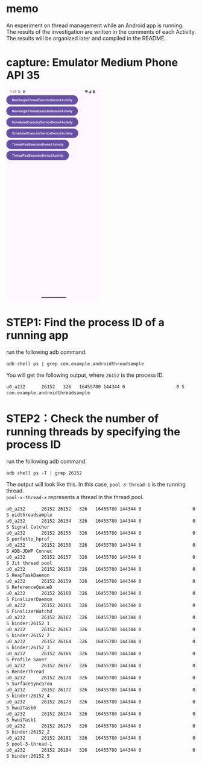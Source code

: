 # memo

An experiment on thread management while an Android app is running. <br>
The results of the investigation are written in the comments of each Activity. <br>
The results will be organized later and compiled in the README. <br>

# capture: Emulator Medium Phone API 35

<img src ="./img.png" width="50%">

# STEP1: Find the process ID of a running app

run the following adb command.

```shell
adb shell ps | grep com.example.androidthreadsample
```

You will get the following output, where `26152` is the process ID.

```shell
u0_a232      26152   326   16455780 144344 0                   0 S com.example.androidthreadsample
```

# STEP2：Check the number of running threads by specifying the process ID

run the following adb command.

```shell
adb shell ps -T | grep 26152
```

The output will look like this. In this case, `pool-3-thread-1` is the running thread.<br>
`pool-x-thread-x` represents a thread in the thread pool.<br>

```shell
u0_a232      26152 26152   326   16455780 144344 0                   0 S oidthreadsample
u0_a232      26152 26154   326   16455780 144344 0                   0 S Signal Catcher
u0_a232      26152 26155   326   16455780 144344 0                   0 S perfetto_hprof_
u0_a232      26152 26156   326   16455780 144344 0                   0 S ADB-JDWP Connec
u0_a232      26152 26157   326   16455780 144344 0                   0 S Jit thread pool
u0_a232      26152 26158   326   16455780 144344 0                   0 S HeapTaskDaemon
u0_a232      26152 26159   326   16455780 144344 0                   0 S ReferenceQueueD
u0_a232      26152 26160   326   16455780 144344 0                   0 S FinalizerDaemon
u0_a232      26152 26161   326   16455780 144344 0                   0 S FinalizerWatchd
u0_a232      26152 26162   326   16455780 144344 0                   0 S binder:26152_1
u0_a232      26152 26163   326   16455780 144344 0                   0 S binder:26152_2
u0_a232      26152 26164   326   16455780 144344 0                   0 S binder:26152_3
u0_a232      26152 26166   326   16455780 144344 0                   0 S Profile Saver
u0_a232      26152 26167   326   16455780 144344 0                   0 S RenderThread
u0_a232      26152 26170   326   16455780 144344 0                   0 S SurfaceSyncGrou
u0_a232      26152 26172   326   16455780 144344 0                   0 S binder:26152_4
u0_a232      26152 26173   326   16455780 144344 0                   0 S hwuiTask0
u0_a232      26152 26174   326   16455780 144344 0                   0 S hwuiTask1
u0_a232      26152 26175   326   16455780 144344 0                   0 S binder:26152_2
u0_a232      26152 26181   326   16455780 144344 0                   0 S pool-3-thread-1
u0_a232      26152 26184   326   16455780 144344 0                   0 S binder:26152_5
```